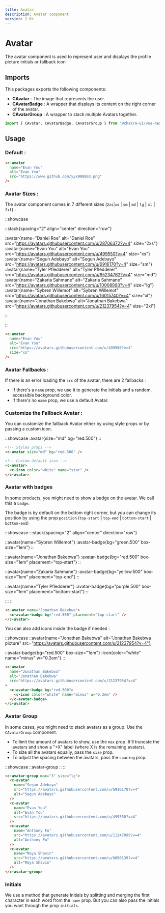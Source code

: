```yaml
---
title: Avatar
description: Avatar component
version: 2.0+
---
```


# Avatar

The avatar component is used to represent user and displays the profile picture initials or fallback icon

## Imports

This packages exports the following components:

- **CAvatar** : The image that represents the user.
- **CAvatarBadge** : A wrapper that displays its content on the right corner of the avatar.
- **CAvatarGroup** : A wrapper to stack multiple Avatars together.

```js
import { CAvatar, CAvatarBadge, CAvatarGroup } from '@chakra-ui/vue-next';
```

## Usage

### Default :

```html
<c-avatar
  name="Evan You"
  alt="Evan You"
  src="https://www.github.com/yyx990803.png"
/>
```

### Avatar Sizes :

The avatar component comes in 7 different sizes (`2xs`|`xs` | `sm` | `md` | `lg` | `xl` | `2xl`) :

::showcase

::stack{spacing="2" align="center" direction="row"}

:avatar{name="Daniel Roe" alt="Daniel Roe" src="https://avatars.githubusercontent.com/u/28706372?v=4" size="2xs"}
:avatar{name="Evan You" alt="Evan You" src="https://avatars.githubusercontent.com/u/499550?v=4" size="xs"}
:avatar{name="Segun Adebayo" alt="Segun Adebayo" src="https://avatars.githubusercontent.com/u/6916170?v=4" size="sm"}
:avatar{name="Tyler Pfledderer" alt="Tyler Pfledderer" src="https://avatars.githubusercontent.com/u/65234762?v=4" size="md"}
:avatar{name="Zakaria Sahmane" alt="Zakaria Sahmane" src="https://avatars.githubusercontent.com/u/10008963?v=4" size="lg"}
:avatar{name="Sybren Willemot" alt="Sybren Willemot" src="https://avatars.githubusercontent.com/u/16015740?v=4" size="xl"}
:avatar{name="Jonathan Bakebwa" alt="Jonathan Bakebwa" src="https://avatars.githubusercontent.com/u/21237954?v=4" size="2xl"}

::

::

```html
<c-avatar
  name="Evan You"
  alt="Evan You"
  src="https://avatars.githubusercontent.com/u/499550?v=4"
  size="xs"
/>
```

### Avatar Fallbacks :

If there is an error loading the `src` of the avatar, there are 2 fallbacks :

- If there's a `name` prop, we use it to generate the initials and a random, accessible background color.
- If there's no `name` prop, we use a default Avatar.

### Customize the Fallback Avatar :

You can customize the fallback Avatar either by using style props or by passing a custom icon.

::showcase
:avatar{size="md" bg="red.500"}
::

```html
<!-- Styles props -->
<c-avatar size="md" bg="red.500" />

<!-- Custom default icon -->
<c-avatar>
  <c-icon color="white" name="star" />
</c-avatar>
```

### Avatar with badges

In some products, you might need to show a badge on the avatar. We call this a `badge`.

The badge is by default on the bottom right corner, but you can change its position by using the prop `position` (`top-start` | `top-end` | `bottom-start` | `bottom-end`)

::showcase
:::stack{spacing="2" align="center" direction="row"}

::avatar{name="Sybren Willemot"}
:avatar-badge{bg="green.500" box-size="1em"}
::

::avatar{name="Jonathan Bakebwa"}
:avatar-badge{bg="red.500" box-size="1em" placement="top-start"}
::

::avatar{name="Zakaria Sahmane"}
:avatar-badge{bg="yellow.500" box-size="1em" placement="top-end"}
::

::avatar{name="Tyler Pfledderer"}
:avatar-badge{bg="purple.500" box-size="1em" placement="bottom-start"}
::

:::
::


```html
<c-avatar name="Jonathan Bakebwa">
  <c-avatar-badge bg="red.500" placement="top-start" />
</c-avatar>
```

You can also add icons inside the badge if needed :

::showcase
::avatar{name="Jonathan Bakebwa" alt="Jonathan Bakebwa picture" src="https://avatars.githubusercontent.com/u/21237954?v=4"}

::avatar-badge{bg="red.500" box-size="1em"}
:icon{color="white" name="minus" w="0.3em"}
::

```html
<c-avatar
  name="Jonathan Bakebwa"
  alt="Jonathan Bakebwa"
  src="https://avatars.githubusercontent.com/u/21237954?v=4"
>
  <c-avatar-badge bg="red.500">
    <c-icon color="white" name="minus" w="0.3em" />
  </c-avatar-badge>
</c-avatar>
```

### Avatar Group

In some cases, you might need to stack avatars as a group. Use the `CAvatarGroup` component.

- To limit the amount of avatars to show, use the `max` prop. It'll truncate the avatars and show a "+X" label (where X is the remaining avatars).
- To size all the avatars equally, pass the `size` prop.
- To adjust the spacing between the avatars, pass the `spacing` prop.

::showcase
::avatar-group
::
::

```html
<c-avatar-group max="3" size="lg">
  <c-avatar
    name="Segun Adebayo"
    src="https://avatars.githubusercontent.com/u/6916170?v=4"
    alt="Segun Adebayo"
  />
  <c-avatar
    name="Evan You"
    alt="Evan You"
    src="https://avatars.githubusercontent.com/u/499550?v=4"
  />
  <c-avatar
    name="Anthony Fu"
    src="https://avatars.githubusercontent.com/u/11247099?v=4"
    alt="Anthony Fu"
  />
  <c-avatar
    name="Maya Shavin"
    src="https://avatars.githubusercontent.com/u/6650139?v=4"
    alt="Maya Shavin"
  />
</c-avatar-group>
```

### Initials

We use a method that generate initials by splitting and merging the first character in each word from the `name` prop. But you can also pass the initials you want through the prop `initials`.

